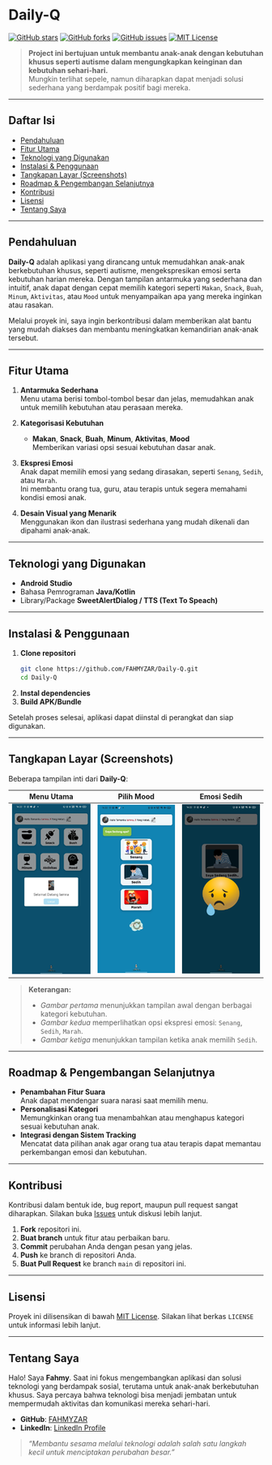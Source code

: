 # Daily-Q

[![GitHub stars](https://img.shields.io/github/stars/FAHMYZAR/Daily-Q.svg)](https://github.com/FAHMYZAR/Daily-Q/stargazers)
[![GitHub forks](https://img.shields.io/github/forks/FAHMYZAR/Daily-Q.svg)](https://github.com/FAHMYZAR/Daily-Q/network/members)
[![GitHub issues](https://img.shields.io/github/issues/FAHMYZAR/Daily-Q.svg)](https://github.com/FAHMYZAR/Daily-Q/issues)
[![MIT License](https://img.shields.io/github/license/FAHMYZAR/Daily-Q.svg)](https://github.com/FAHMYZAR/Daily-Q/blob/master/LICENSE)

> **Project ini bertujuan untuk membantu anak-anak dengan kebutuhan khusus seperti autisme dalam mengungkapkan keinginan dan kebutuhan sehari-hari.**  
> Mungkin terlihat sepele, namun diharapkan dapat menjadi solusi sederhana yang berdampak positif bagi mereka.

---

## Daftar Isi
- [Pendahuluan](#pendahuluan)
- [Fitur Utama](#fitur-utama)
- [Teknologi yang Digunakan](#teknologi-yang-digunakan)
- [Instalasi & Penggunaan](#instalasi--penggunaan)
- [Tangkapan Layar (Screenshots)](#tangkapan-layar-screenshots)
- [Roadmap & Pengembangan Selanjutnya](#roadmap--pengembangan-selanjutnya)
- [Kontribusi](#kontribusi)
- [Lisensi](#lisensi)
- [Tentang Saya](#tentang-saya)

---

## Pendahuluan

**Daily-Q** adalah aplikasi yang dirancang untuk memudahkan anak-anak berkebutuhan khusus, seperti autisme, mengekspresikan emosi serta kebutuhan harian mereka. Dengan tampilan antarmuka yang sederhana dan intuitif, anak dapat dengan cepat memilih kategori seperti `Makan`, `Snack`, `Buah`, `Minum`, `Aktivitas`, atau `Mood` untuk menyampaikan apa yang mereka inginkan atau rasakan.

Melalui proyek ini, saya ingin berkontribusi dalam memberikan alat bantu yang mudah diakses dan membantu meningkatkan kemandirian anak-anak tersebut.

---

## Fitur Utama

1. **Antarmuka Sederhana**  
   Menu utama berisi tombol-tombol besar dan jelas, memudahkan anak untuk memilih kebutuhan atau perasaan mereka.

2. **Kategorisasi Kebutuhan**  
   - **Makan**, **Snack**, **Buah**, **Minum**, **Aktivitas**, **Mood**  
   Memberikan variasi opsi sesuai kebutuhan dasar anak.

3. **Ekspresi Emosi**  
   Anak dapat memilih emosi yang sedang dirasakan, seperti `Senang`, `Sedih`, atau `Marah`.  
   Ini membantu orang tua, guru, atau terapis untuk segera memahami kondisi emosi anak.

4. **Desain Visual yang Menarik**  
   Menggunakan ikon dan ilustrasi sederhana yang mudah dikenali dan dipahami anak-anak.

---

## Teknologi yang Digunakan

- **Android Studio**
- Bahasa Pemrograman **Java/Kotlin**
- Library/Package **SweetAlertDialog / TTS (Text To Speach)**

---

## Instalasi & Penggunaan

1. **Clone repositori**  
   ```bash
   git clone https://github.com/FAHMYZAR/Daily-Q.git
   cd Daily-Q
   ```
2. **Instal dependencies** 
3. **Build APK/Bundle**

Setelah proses selesai, aplikasi dapat diinstal di perangkat dan siap digunakan.

---

## Tangkapan Layar (Screenshots)

Beberapa tampilan inti dari **Daily-Q**:

| Menu Utama                                                                                   | Pilih Mood                                                                                 | Emosi Sedih                                                                                |
|---------------------------------------------------------------------------------------------|--------------------------------------------------------------------------------------------|--------------------------------------------------------------------------------------------|
| <img src="https://raw.githubusercontent.com/FAHMYZAR/Daily-Q/refs/heads/master/ss1.jpg" width="200"/> | <img src="https://raw.githubusercontent.com/FAHMYZAR/Daily-Q/refs/heads/master/ss2.jpg" width="200"/> | <img src="https://raw.githubusercontent.com/FAHMYZAR/Daily-Q/refs/heads/master/ss3.jpg" width="200"/>    |

> **Keterangan:**  
> - *Gambar pertama* menunjukkan tampilan awal dengan berbagai kategori kebutuhan.  
> - *Gambar kedua* memperlihatkan opsi ekspresi emosi: `Senang`, `Sedih`, `Marah`.  
> - *Gambar ketiga* menunjukkan tampilan ketika anak memilih `Sedih`.

---

## Roadmap & Pengembangan Selanjutnya

- **Penambahan Fitur Suara**  
  Anak dapat mendengar suara narasi saat memilih menu.
- **Personalisasi Kategori**  
  Memungkinkan orang tua menambahkan atau menghapus kategori sesuai kebutuhan anak.
- **Integrasi dengan Sistem Tracking**  
  Mencatat data pilihan anak agar orang tua atau terapis dapat memantau perkembangan emosi dan kebutuhan.

---

## Kontribusi

Kontribusi dalam bentuk ide, bug report, maupun pull request sangat diharapkan. Silakan buka [Issues](https://github.com/FAHMYZAR/Daily-Q/issues) untuk diskusi lebih lanjut.

1. **Fork** repositori ini.
2. **Buat branch** untuk fitur atau perbaikan baru.
3. **Commit** perubahan Anda dengan pesan yang jelas.
4. **Push** ke branch di repositori Anda.
5. **Buat Pull Request** ke branch `main` di repositori ini.

---

## Lisensi

Proyek ini dilisensikan di bawah [MIT License](LICENSE). Silakan lihat berkas `LICENSE` untuk informasi lebih lanjut.

---

## Tentang Saya

Halo! Saya **Fahmy**. Saat ini fokus mengembangkan aplikasi dan solusi teknologi yang berdampak sosial, terutama untuk anak-anak berkebutuhan khusus. Saya percaya bahwa teknologi bisa menjadi jembatan untuk mempermudah aktivitas dan komunikasi mereka sehari-hari.

- **GitHub**: [FAHMYZAR](https://github.com/FAHMYZAR)
- **LinkedIn**: [LinkedIn Profile](https://www.linkedin.com/in/n-a-fahmi-728334315?utm_source=share&utm_campaign=share_via&utm_content=profile&utm_medium=ios_app)

> *“Membantu sesama melalui teknologi adalah salah satu langkah kecil untuk menciptakan perubahan besar.”*
```
